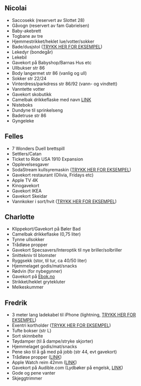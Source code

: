 
## Nicolai
- Saccosekk (reservert av Slottet 28)
- Gåvogn (reservert av fam Gabrielsen)
- Baby-akebrett
- Togbane av tre
- Hjemmestrikket/heklet lue/votter/sokker
- Bade/dusjstol ([TRYKK HER FOR EKSEMPEL](https://www.jollyroom.no/babyutstyr/baderom/badestoler/thermobaby-badestol-gra))
- Lekedyr (bondegår)
- Lekebil
- Gavekort på Babyshop/Barnas Hus etc
- Ullbukser str 86
- Body langermet str 86 (vanlig og ull)
- Sokker str 22/24
- Vinterdress/parkdress str 86/92 (vann- og vindtett)
- Vanntette votter
- Gavekort skobutikk
- Camelbak drikkeflaske med navn [LINK](https://www.barerips.no/categories/camelbak-barn-04)
- Nisteboks
- Dundyne til sprinkelseng
- Badetruse str 86
- Gyngeleke

## Felles
- 7 Wonders Duell brettspill 
- Settlers/Catan
- Ticket to Ride USA 1910 Expansion
- Opplevelsesgaver
- SodaStream kullsyremaskin ([TRYKK HER FOR EKSEMPEL](https://www.clasohlson.com/no/44-2272))
- Gavekort restaurant (Olivia, Fridays etc)
- Apple TV 4K
- Kinogavekort
- Gavekort IKEA
- Gavekort Skeidar
- Vannkoker i sort/hvit ([TRYKK HER FOR EKSEMPEL](https://www.clasohlson.com/no/Coline-vannkoker-1,2-liter/44-1296-1))

## Charlotte
- Klippekort/Gavekort på Bøler Bad
- Camelbak drikkeflaske (0,75 liter)
- Tynne ullsokker
- Trådløse propper
- Gavekort Specsavers/Interoptik til nye briller/solbriller
- Snittekniv til blomster
- Ryggsekk (stor, til tur, ca 40/50 liter)
- Hjemmelaget godis/mat/snacks
- Rødvin (for nybegynner)
- Gavekort på [Ebok.no](https://ebok.no/gavekort/)
- Strikket/heklet grytekluter
- Melkeskummer

## Fredrik
- 3 meter lang ladekabel til iPhone (lightning, [TRYKK HER FOR EKSEMPEL](https://www.clasohlson.com/no/Exibel%20lang%20synkkabel%20for%20iPhone/iPad/iPod/Pr385860001))
- Exentri kortholder ([TRYKK HER FOR EKSEMPEL](https://www.miinto.no/p-577981-exentri-kortholder-sort))
- Tufte bokser (str L)
- Sort skinnbelte
- Tøydamper (til å dampe/stryke skjorter)
- Hjemmelaget godis/mat/snacks
- Pene sko til å gå med på jobb (str 44, evt gavekort)
- Trådløse propper ([LINK](https://prisguiden.no/produkt/jaybird-sport-x3-283720))
- Apple Watch reim 42mm ([LINK](https://www.apple.com/no/shop/product/MLJJ2ZM/A/38-mm-stellarsvart-milanese-loop))
- Gavekort på Audible.com (Lydbøker på engelsk, [LINK](https://www.audible.com/mt/giftmembership))
- Gode og pene vanter
- Skjeggtrimmer
